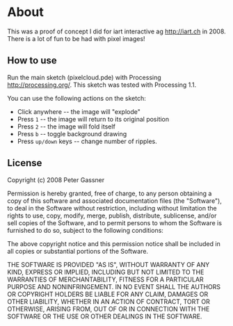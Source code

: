 About
=====

This was a proof of concept I did for iart interactive ag <http://iart.ch> in 2008. There is a lot of fun to be had with pixel images!

How to use
----------

Run the main sketch (pixelcloud.pde) with Processing <http://processing.org/>. This sketch was tested with Processing 1.1.

You can use the following actions on the sketch:

* Click anywhere -- the image will "explode"
* Press `1` -- the image will return to its original position
* Press `2` -- the image will fold itself
* Press `b` -- toggle background drawing
* Press `up/down` keys -- change number of ripples.


License
-------

Copyright (c) 2008 Peter Gassner

Permission is hereby granted, free of charge, to any person obtaining a copy
of this software and associated documentation files (the "Software"), to deal
in the Software without restriction, including without limitation the rights
to use, copy, modify, merge, publish, distribute, sublicense, and/or sell
copies of the Software, and to permit persons to whom the Software is
furnished to do so, subject to the following conditions:

The above copyright notice and this permission notice shall be included in
all copies or substantial portions of the Software.

THE SOFTWARE IS PROVIDED "AS IS", WITHOUT WARRANTY OF ANY KIND, EXPRESS OR
IMPLIED, INCLUDING BUT NOT LIMITED TO THE WARRANTIES OF MERCHANTABILITY,
FITNESS FOR A PARTICULAR PURPOSE AND NONINFRINGEMENT. IN NO EVENT SHALL THE
AUTHORS OR COPYRIGHT HOLDERS BE LIABLE FOR ANY CLAIM, DAMAGES OR OTHER
LIABILITY, WHETHER IN AN ACTION OF CONTRACT, TORT OR OTHERWISE, ARISING FROM,
OUT OF OR IN CONNECTION WITH THE SOFTWARE OR THE USE OR OTHER DEALINGS IN
THE SOFTWARE.